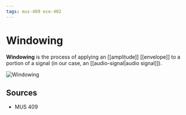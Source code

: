 ```yaml
---
tags: mus-409 ece-402
---
```


# Windowing

**Windowing** is the process of applying an [[amplitude]] [[envelope]] to a portion of a signal (in our case, an [[audio-signal|audio signal]]).

![Windowing](../public/attachments/windowing.png)

## Sources

- MUS 409

